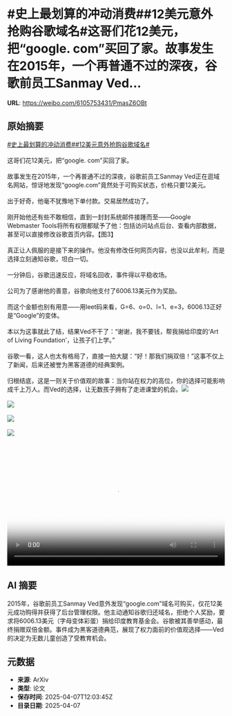 # #史上最划算的冲动消费##12美元意外抢购谷歌域名#这哥们花12美元，把“google. com”买回了家。故事发生在2015年，一个再普通不过的深夜，谷歌前员工Sanmay Ved...

**URL**: https://weibo.com/6105753431/PmasZ6OBt

## 原始摘要

<a href="https://m.weibo.cn/search?containerid=231522type%3D1%26t%3D10%26q%3D%23%E5%8F%B2%E4%B8%8A%E6%9C%80%E5%88%92%E7%AE%97%E7%9A%84%E5%86%B2%E5%8A%A8%E6%B6%88%E8%B4%B9%23&amp;extparam=%23%E5%8F%B2%E4%B8%8A%E6%9C%80%E5%88%92%E7%AE%97%E7%9A%84%E5%86%B2%E5%8A%A8%E6%B6%88%E8%B4%B9%23" data-hide=""><span class="surl-text">#史上最划算的冲动消费#</span></a><a href="https://m.weibo.cn/search?containerid=231522type%3D1%26t%3D10%26q%3D%2312%E7%BE%8E%E5%85%83%E6%84%8F%E5%A4%96%E6%8A%A2%E8%B4%AD%E8%B0%B7%E6%AD%8C%E5%9F%9F%E5%90%8D%23&amp;extparam=%2312%E7%BE%8E%E5%85%83%E6%84%8F%E5%A4%96%E6%8A%A2%E8%B4%AD%E8%B0%B7%E6%AD%8C%E5%9F%9F%E5%90%8D%23" data-hide=""><span class="surl-text">#12美元意外抢购谷歌域名#</span></a><br><br>这哥们花12美元，把“google. com”买回了家。<br><br>故事发生在2015年，一个再普通不过的深夜，谷歌前员工Sanmay Ved正在逛域名网站，惊讶地发现“google.com”竟然处于可购买状态，价格只要12美元。<br><br>出于好奇，他毫不犹豫地下单付款。交易居然成功了。<br><br>刚开始他还有些不敢相信，直到一封封系统邮件接踵而至——Google Webmaster Tools将所有权限都赋予了他：包括访问站点后台、查看内部数据，甚至可以直接修改谷歌首页内容。【图3】<br><br>真正让人佩服的是接下来的操作。他没有修改任何网页内容，也没以此牟利，而是选择立刻通知谷歌，坦白一切。<br><br>一分钟后，谷歌迅速反应，将域名回收，事件得以平稳收场。<br><br>公司为了感谢他的善意，谷歌向他支付了6006.13美元作为奖励。<br><br>而这个金额也别有用意——用leet码来看，G=6、o=0、l=1、e=3，6006.13正好是“Google”的变体。<br><br>本以为这事就此了结，结果Ved不干了：“谢谢，我不要钱，帮我捐给印度的‘Art of Living Foundation’，让孩子们上学。”<br><br>谷歌一看，这人也太有格局了，直接一拍大腿：“好！那我们捐双倍！”这事不仅上了新闻，后来还被誉为黑客道德的经典案例。<br><br>归根结底，这是一则关于价值观的故事：当你站在权力的高位，你的选择可能影响成千上万人。而Ved的选择，让无数孩子拥有了走进课堂的机会。<img style="" src="https://tvax4.sinaimg.cn/large/006Fd7o3ly1i08bye7rurj30zk0k075p.jpg" referrerpolicy="no-referrer"><br><br><img style="" src="https://tvax1.sinaimg.cn/large/006Fd7o3gy1i08bxz63k4j30xc0k1k8o.jpg" referrerpolicy="no-referrer"><br><br><img style="" src="https://tvax1.sinaimg.cn/large/006Fd7o3gy1i08bxzc4kfj30iw08xn0b.jpg" referrerpolicy="no-referrer"><br><br><img style="" src="https://tvax2.sinaimg.cn/large/006Fd7o3gy1i08by0vqtcj30iw0clwh1.jpg" referrerpolicy="no-referrer"><br><br><br clear="both"><div style="clear: both"></div><video controls="controls" poster="https://tvax2.sinaimg.cn/orj480/006Fd7o3ly1i08bydejerj30zk0k075p.jpg" style="width: 100%"><source src="https://f.video.weibocdn.com/o0/14S5ZJ3rlx08nhR5jSFG01041200n2Aw0E010.mp4?label=mp4_720p&amp;template=1280x720.25.0&amp;ori=0&amp;ps=1CwnkDw1GXwCQx&amp;Expires=1744030961&amp;ssig=fja2yHyfpk&amp;KID=unistore,video"><source src="https://f.video.weibocdn.com/o0/BBNBK7HLlx08nhR2Rm4E01041200bYeJ0E010.mp4?label=mp4_hd&amp;template=852x480.25.0&amp;ori=0&amp;ps=1CwnkDw1GXwCQx&amp;Expires=1744030961&amp;ssig=Gn%2BVHtkyOm&amp;KID=unistore,video"><source src="https://f.video.weibocdn.com/o0/ukUBnMbtlx08nhR220qY010412007Npl0E010.mp4?label=mp4_ld&amp;template=640x360.25.0&amp;ori=0&amp;ps=1CwnkDw1GXwCQx&amp;Expires=1744030961&amp;ssig=JBNyWuHf9O&amp;KID=unistore,video"><p>视频无法显示，请前往<a href="https://video.weibo.com/show?fid=1034%3A5152834149351481" target="_blank" rel="noopener noreferrer">微博视频</a>观看。</p></video>

## AI 摘要

2015年，谷歌前员工Sanmay Ved意外发现“google.com”域名可购买，仅花12美元成功购得并获得了后台管理权限。他主动通知谷歌归还域名，拒绝个人奖励，要求将6006.13美元（字母变体彩蛋）捐给印度教育基金会。谷歌被其善举感动，最终捐赠双倍金额。事件成为黑客道德典范，展现了权力面前的价值观选择——Ved的决定为无数儿童创造了受教育机会。

## 元数据

- **来源**: ArXiv
- **类型**: 论文
- **保存时间**: 2025-04-07T12:03:45Z
- **目录日期**: 2025-04-07
